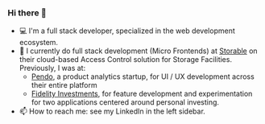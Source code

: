 ### Hi there 👋

- 💻 I'm a full stack developer, specialized in the web development ecosystem.
- 💼 I currently do full stack development (Micro Frontends) at [Storable](https://www.storable.com/products/access-control/) on their cloud-based Access Control solution for Storage Facilities.  Previously, I was at:
    - [Pendo](https://www.pendo.io/), a product analytics startup, for UI / UX development across their entire platform
    - [Fidelity Investments](https://www.fidelity.com/), for feature development and experimentation for two applications centered around personal investing.
- 📫 How to reach me: see my LinkedIn in the left sidebar.

